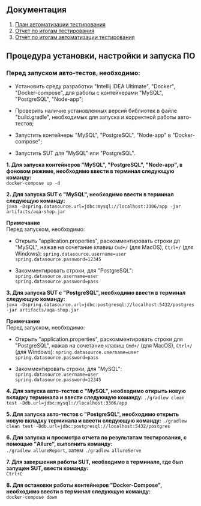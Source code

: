 ## Документация
1. [План автоматизации тестирования](https://github.com/ZabavinaL/Diploma/blob/06fd303222a166df862ccebddbb475a976605a5f/src/test/java/ru/netology/documentation/Plan.md)
2. [Отчет по итогам тестирования](https://github.com/ZabavinaL/Diploma/blob/b671b75744fb0838367027c9d92e5b86fb46c3c9/src/test/java/ru/netology/documentation/Report.md)
3. [Отчет по итогам автоматизации тестирования](https://github.com/ZabavinaL/Diploma/blob/505b6f44eaa6d4647d1b77c3b14487cc7ee81322/src/test/java/ru/netology/documentation/Summary.md)

## Процедура установки, настройки и запуска ПО
### Перед запуском авто-тестов, необходимо:
* Уcтановить среду разработки "Intellij IDEA Ultimate", "Docker", "Docker-compose", для работы с контейнерами "MySQL", "PostgreSQL", "Node-app";

* Проверить наличие установленных версий библиотек в файле "build.gradle", необходимых для запуска и корректной работы авто-тестов;

* Запустить контейнеры "MySQL", "PostgreSQL", "Node-app" в "Docker-compose";

* Запустить SUT для "MySQL" или "PostgreSQL".

**1. Для запуска контейнеров "MySQL", "PostgreSQL", "Node-app", в фоновом режиме, необходимо ввести в терминал следующую команду:**  
 `docker-compose up -d`

**2. Для запуска SUT с "MySQL",  необходимо ввести в терминал следующую команду:**  
`java -Dspring.datasource.url=jdbc:mysql://localhost:3306/app -jar artifacts/aqa-shop.jar`  

**Примечание**   
Перед запуском, необходимо:
* Открыть "application.properties", раскомментировать строки дл "MySQL", нажав на сочетание клавиш `Cmd+/` (для MacOS), `Ctrl+/` (для Windows):
`spring.datasource.username=user`  
`spring.datasource.password=12345`

* Закомментировать строки, для "PostgreSQL":
`spring.datasource.username=user`  
`spring.datasource.password=pass`

**3. Для запуска SUT с "PostgreSQL",  необходимо ввести в терминал следующую команду:**  
`java -Dspring.datasource.url=jdbc:postgresql://localhost:5432/postgres -jar artifacts/aqa-shop.jar`  

**Примечание**  
Перед запуском, необходимо:
* Открыть "application.properties", раскомментировать строки для "PostgreSQL", нажав на сочетание клавиш `Cmd+/` (для MacOS), `Ctrl+/` (для Windows):
`spring.datasource.username=user`  
`spring.datasource.password=pass`

* Закомментировать строки, для "MySQL":
`spring.datasource.username=user`  
`spring.datasource.password=12345`

**4. Для запуска авто-тестов с "MySQL",  необходимо открыть новую вкладку терминала и ввести следующую команду:** 
`./gradlew clean test -Ddb.url=jdbc:mysql://localhost:3306/app`

**5. Для запуска авто-тестов с "PostgreSQL",  необходимо открыть новую вкладку терминала и ввести следующую команду:**
`./gradlew clean test -Ddb.url=jdbc:postgresql://localhost:5432/postgres`

**6. Для запуска и просмотра отчета по результатам тестирования, с помощью "Allure", выполнить команду:**  
`./gradlew allureReport`, затем `./gradlew allureServe`

**7. Для завершения работы SUT, необходимо в терминале, где был запущен SUT, ввести команду:**  
`Ctrl+C`

**8. Для остановки работы контейнеров "Docker-Compose", необходимо ввести в терминал следующую команду:**  
`docker-compose down`
